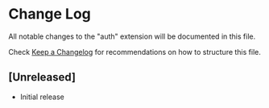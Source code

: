 # Change Log
All notable changes to the "auth" extension will be documented in this file.

Check [Keep a Changelog](http://keepachangelog.com/) for recommendations on how to structure this file.

## [Unreleased]
- Initial release